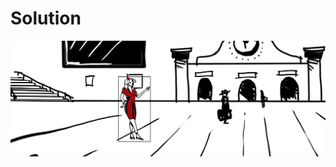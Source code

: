# Solution
![alt text](https://github.com/Rosaverde/UoL_ITP1_Sleuth/blob/main/101-0/solution.jpg?raw=true)